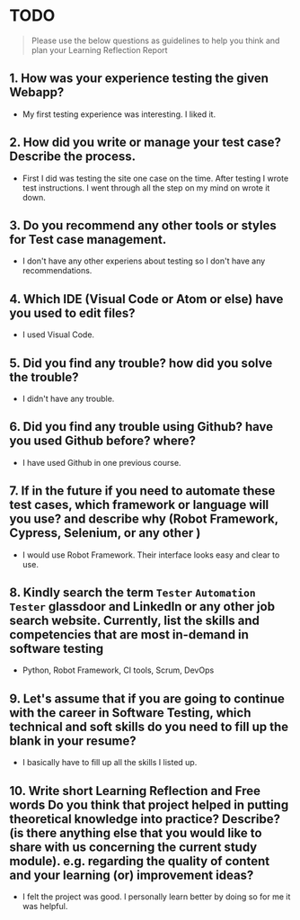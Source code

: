 
# TODO

> Please use the below questions as guidelines to help you think and plan your Learning Reflection Report

## 1. How was your experience testing the given Webapp?
- My first testing experience was interesting. I liked it.

## 2. How did you write or manage your test case? Describe the process.
-  First I did was testing the site one case on the time. After testing I wrote test instructions. I went through   all the step on my mind on wrote it down.

## 3. Do you recommend any other tools or styles for Test case management. 
 - I don't have any other experiens about testing so I don't have any recommendations.

## 4. Which IDE (Visual Code or Atom or else) have you used to edit files?
- I used Visual Code.
     
## 5. Did you find any trouble? how did you solve the trouble?
- I didn't have any trouble.

## 6. Did you find any trouble using Github? have you used Github before? where?
- I have used Github in one previous course.

## 7. If in the future if you need to automate these test cases, which framework or language will you use? and describe why (Robot Framework, Cypress, Selenium, or any other )
- I would use Robot Framework. Their interface looks easy and clear to use.

## 8. Kindly search the term `Tester` `Automation Tester` glassdoor and LinkedIn or any other job search website. Currently, list the skills and competencies that are most in-demand in software testing
- Python, Robot Framework, CI tools, Scrum, DevOps

## 9. **Let's assume** that if you are going to continue with the career in Software Testing, which technical and soft skills do you need to fill up the blank in your resume?
- I basically have to fill up all the skills I listed up.

## 10. Write short Learning Reflection and  Free words Do you think that project helped in putting theoretical knowledge into practice? Describe? (is there anything else that you would like to share with us concerning the current study module). e.g. regarding the quality of content and your learning (or) improvement ideas? 
- I felt the project was good. I personally learn better by doing so for me it was helpful.




 





